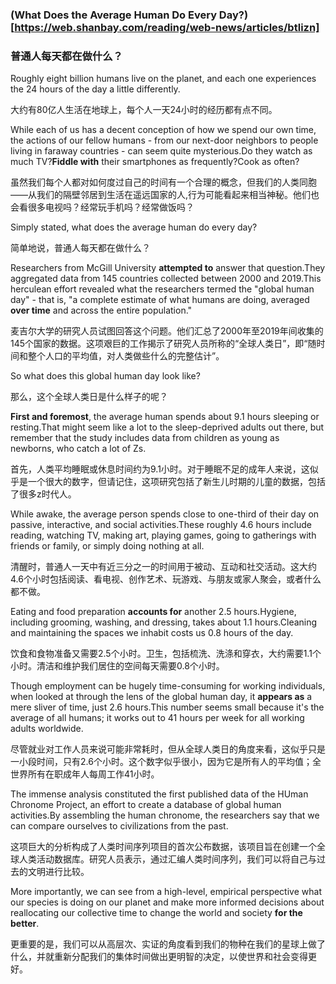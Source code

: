 ### (What Does the Average Human Do Every Day?)[https://web.shanbay.com/reading/web-news/articles/btlizn]
### 普通人每天都在做什么？

Roughly eight billion humans live on the planet, and each one experiences the 24 hours of the day a little differently.

大约有80亿人生活在地球上，每个人一天24小时的经历都有点不同。

While each of us has a decent conception of how we spend our own time, the actions of our fellow humans - from our next-door neighbors to people living in faraway countries - can seem quite mysterious.Do they watch as much TV?**Fiddle with** their smartphones as frequently?Cook as often?

虽然我们每个人都对如何度过自己的时间有一个合理的概念，但我们的人类同胞——从我们的隔壁邻居到生活在遥远国家的人,行为可能看起来相当神秘。他们也会看很多电视吗？经常玩手机吗？经常做饭吗？

Simply stated, what does the average human do every day?

简单地说，普通人每天都在做什么？

Researchers from McGill University **attempted to** answer that question.They aggregated data from 145 countries collected between 2000 and 2019.This herculean effort revealed what the researchers termed the "global human day" - that is, "a complete estimate of what humans are doing, averaged **over time** and across the entire population."

麦吉尔大学的研究人员试图回答这个问题。他们汇总了2000年至2019年间收集的145个国家的数据。这项艰巨的工作揭示了研究人员所称的“全球人类日”，即“随时间和整个人口的平均值，对人类做些什么的完整估计”。

So what does this global human day look like?

那么，这个全球人类日是什么样子的呢？

**First and foremost**, the average human spends about 9.1 hours sleeping or resting.That might seem like a lot to the sleep-deprived adults out there, but remember that the study includes data from children as young as newborns, who catch a lot of Zs.

首先，人类平均睡眠或休息时间约为9.1小时。对于睡眠不足的成年人来说，这似乎是一个很大的数字，但请记住，这项研究包括了新生儿时期的儿童的数据，包括了很多z时代人。

While awake, the average person spends close to one-third of their day on passive, interactive, and social activities.These roughly 4.6 hours include reading, watching TV, making art, playing games, going to gatherings with friends or family, or simply doing nothing at all.

清醒时，普通人一天中有近三分之一的时间用于被动、互动和社交活动。这大约4.6个小时包括阅读、看电视、创作艺术、玩游戏、与朋友或家人聚会，或者什么都不做。

Eating and food preparation **accounts for** another 2.5 hours.Hygiene, including grooming, washing, and dressing, takes about 1.1 hours.Cleaning and maintaining the spaces we inhabit costs us 0.8 hours of the day.

饮食和食物准备又需要2.5个小时。卫生，包括梳洗、洗涤和穿衣，大约需要1.1个小时。清洁和维护我们居住的空间每天需要0.8个小时。

Though employment can be hugely time-consuming for working individuals, when looked at through the lens of the global human day, it **appears as** a mere sliver of time, just 2.6 hours.This number seems small because it's the average of all humans; it works out to 41 hours per week for all working adults worldwide.

尽管就业对工作人员来说可能非常耗时，但从全球人类日的角度来看，这似乎只是一小段时间，只有2.6个小时。这个数字似乎很小，因为它是所有人的平均值；全世界所有在职成年人每周工作41小时。

The immense analysis constituted the first published data of the HUman Chronome Project, an effort to create a database of global human activities.By assembling the human chronome, the researchers say that we can compare ourselves to civilizations from the past.

这项巨大的分析构成了人类时间序列项目的首次公布数据，该项目旨在创建一个全球人类活动数据库。研究人员表示，通过汇编人类时间序列，我们可以将自己与过去的文明进行比较。

More importantly, we can see from a high-level, empirical perspective what our species is doing on our planet and make more informed decisions about reallocating our collective time to change the world and society **for the better**.

更重要的是，我们可以从高层次、实证的角度看到我们的物种在我们的星球上做了什么，并就重新分配我们的集体时间做出更明智的决定，以使世界和社会变得更好。
